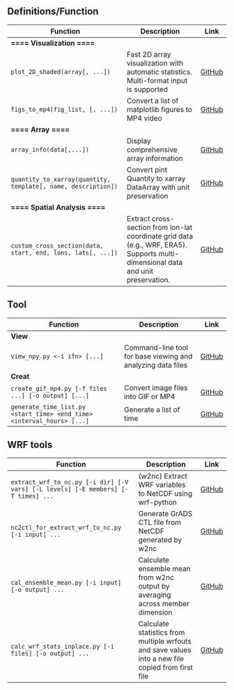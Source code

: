 ## Definitions/Function

| Function | Description | Link |
|------|--------|------|
| **==== Visualization ====** |
| `plot_2D_shaded(array[, ...]) ` | Fast 2D array visualization with automatic statistics.<br>Multi-format input is supported | [GitHub](https://github.com/YakultSmoothie/PY_No_MoNo/blob/main/definitions/plot_2D_shaded.py) |
| `figs_to_mp4(fig_list, [, ...])` | Convert a list of matplotlib figures to MP4 video | [GitHub](https://github.com/YakultSmoothie/PY_No_MoNo/blob/main/definitions/def_figs_to_mp4.py) |
| **==== Array ====** |
| `array_info(data[,...])` | Display comprehensive array information | [GitHub](https://github.com/YakultSmoothie/PY_No_MoNo/blob/main/definitions/def_show_array_info.py) |
| `quantity_to_xarray(quantity, template[, name, description])` | Convert pint Quantity to xarray DataArray with unit preservation | [GitHub](https://github.com/YakultSmoothie/PY_No_MoNo/blob/main/definitions/def_quantity_to_xarray.py) |
| **==== Spatial Analysis ====** |
| `custom_cross_section(data, start, end, lons, lats[, ...])` | Extract cross-section from lon-lat coordinate grid data (e.g., WRF, ERA5). <br>Supports multi-dimensional data and unit preservation. | [GitHub](https://github.com/YakultSmoothie/PY_No_MoNo/blob/main/definitions/def_custom_cross_section.py) |


## Tool
| Function | Description | Link |
|------|--------|------|
| **View** |
| `view_npy.py <-i ifn> [...]` | Command-line tool for base viewing and analyzing data files | [GitHub](https://github.com/YakultSmoothie/PY_No_MoNo/blob/main/view_npy.py) |
| **Creat** |
| `create_gif_mp4.py [-f files ...] [-o output] [...]` | Convert image files into GIF or MP4 | [GitHub](https://github.com/YakultSmoothie/PY_No_MoNo/blob/main/create_gif.py) |
| `generate_time_list.py <start_time> <end_time> <interval_hours> [...]` | Generate a list of time | [GitHub](https://github.com/YakultSmoothie/PY_No_MoNo/blob/main/generate_time10_list.py) |


## WRF tools
| Function | Description | Link |
|------|--------|------|
| `extract_wrf_to_nc.py [-i dir] [-V vars] [-L levels] [-E members] [-T times] ...` | (w2nc) Extract WRF variables to NetCDF using wrf-python | [GitHub](https://github.com/YakultSmoothie/wrf-tool/blob/main/extract_wrf_to_nc.py) |
| `nc2ctl_for_extract_wrf_to_nc.py [-i input] ...` | Generate GrADS CTL file from NetCDF generated by w2nc | [GitHub](https://github.com/YakultSmoothie/wrf-tool/blob/main/nc2ctl_for_extract_wrf_to_nc.py) |
| `cal_ensemble_mean.py [-i input] [-o output] ...` | Calculate ensemble mean from w2nc output by averaging across member dimension | [GitHub](https://github.com/YakultSmoothie/wrf-tool/blob/main/cala_ensemble_mean.py) |
| `calc_wrf_stats_inplace.py [-i files] [-o output] ...` | Calculate statistics from multiple wrfouts and save values into a new file copied from first file | [GitHub](https://github.com/YakultSmoothie/wrf-tool/blob/main/calc_wrf_stats_inplace.py) |




